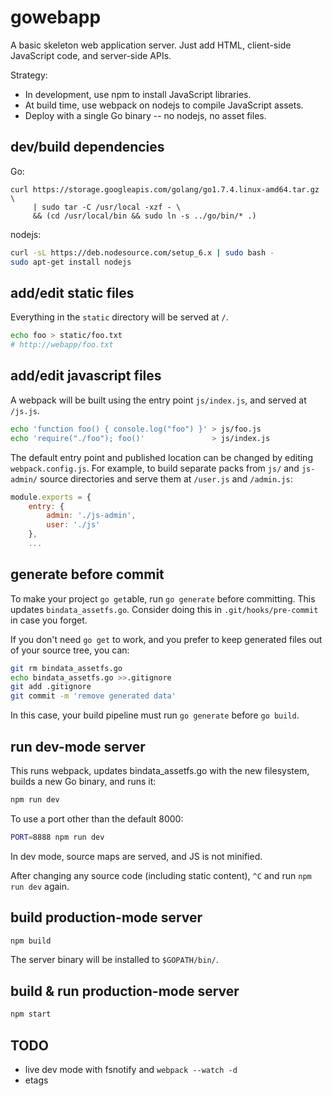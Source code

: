 # gowebapp

A basic skeleton web application server. Just add HTML, client-side JavaScript code, and server-side APIs.

Strategy:
* In development, use npm to install JavaScript libraries.
* At build time, use webpack on nodejs to compile JavaScript assets.
* Deploy with a single Go binary -- no nodejs, no asset files.

## dev/build dependencies

Go:

```
curl https://storage.googleapis.com/golang/go1.7.4.linux-amd64.tar.gz \
     | sudo tar -C /usr/local -xzf - \
     && (cd /usr/local/bin && sudo ln -s ../go/bin/* .)
```

nodejs:

```sh
curl -sL https://deb.nodesource.com/setup_6.x | sudo bash -
sudo apt-get install nodejs
```

## add/edit static files

Everything in the `static` directory will be served at `/`.

```sh
echo foo > static/foo.txt
# http://webapp/foo.txt
```

## add/edit javascript files

A webpack will be built using the entry point `js/index.js`, and served at `/js.js`.

```sh
echo 'function foo() { console.log("foo") }' > js/foo.js
echo 'require("./foo"); foo()'               > js/index.js
```

The default entry point and published location can be changed by editing `webpack.config.js`. For example, to build separate packs from `js/` and `js-admin/` source directories and serve them at `/user.js` and `/admin.js`:

```javascript
module.exports = {
    entry: {
        admin: './js-admin',
        user: './js'
    },
    ...
```

## generate before commit

To make your project `go get`able, run `go generate` before committing. This updates `bindata_assetfs.go`. Consider doing this in `.git/hooks/pre-commit` in case you forget.

If you don't need `go get` to work, and you prefer to keep generated files out of your source tree, you can:

```sh
git rm bindata_assetfs.go
echo bindata_assetfs.go >>.gitignore
git add .gitignore
git commit -m 'remove generated data'
```

In this case, your build pipeline must run `go generate` before `go build`.

## run dev-mode server

This runs webpack, updates bindata_assetfs.go with the new filesystem, builds a new Go binary, and runs it:

```sh
npm run dev
```

To use a port other than the default 8000:

```sh
PORT=8888 npm run dev
```

In dev mode, source maps are served, and JS is not minified.

After changing any source code (including static content), `^C` and run `npm run dev` again.

## build production-mode server

```sh
npm build
```

The server binary will be installed to `$GOPATH/bin/`.

## build & run production-mode server

```sh
npm start
```

## TODO

* live dev mode with fsnotify and `webpack --watch -d`
* etags
